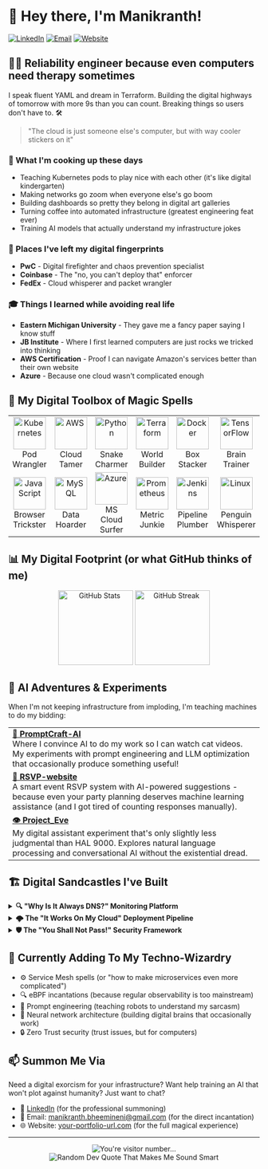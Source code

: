 # 👋 Hey there, I'm Manikranth!

[![LinkedIn](https://img.shields.io/badge/LinkedIn-Let's_Connect!-0077B5?style=for-the-badge&logo=linkedin&logoColor=white)](https://linkedin.com/in/manikranth-bheemineni-49aa6292)
[![Email](https://img.shields.io/badge/Email-Drop_me_a_line-D14836?style=for-the-badge&logo=gmail&logoColor=white)](mailto:manikranth.bheemineni@gmail.com)
[![Website](https://img.shields.io/badge/Portfolio-My_digital_playground-4285F4?style=for-the-badge&logo=google-chrome&logoColor=white)](https://your-portfolio-url.com)

## 🧙‍♂️ Reliability engineer because even computers need therapy sometimes

I speak fluent YAML and dream in Terraform. Building the digital highways of tomorrow with more 9s than you can count. Breaking things so users don't have to. 🛠️

> "The cloud is just someone else's computer, but with way cooler stickers on it"

### 🔮 What I'm cooking up these days
- Teaching Kubernetes pods to play nice with each other (it's like digital kindergarten)
- Making networks go zoom when everyone else's go boom
- Building dashboards so pretty they belong in digital art galleries
- Turning coffee into automated infrastructure (greatest engineering feat ever)
- Training AI models that actually understand my infrastructure jokes

### 💼 Places I've left my digital fingerprints
- **PwC** - Digital firefighter and chaos prevention specialist
- **Coinbase** - The "no, you can't deploy that" enforcer
- **FedEx** - Cloud whisperer and packet wrangler

### 🎓 Things I learned while avoiding real life
- **Eastern Michigan University** - They gave me a fancy paper saying I know stuff
- **JB Institute** - Where I first learned computers are just rocks we tricked into thinking
- **AWS Certification** - Proof I can navigate Amazon's services better than their own website
- **Azure** - Because one cloud wasn't complicated enough

## 🧰 My Digital Toolbox of Magic Spells

<table>
  <tr>
    <td align="center" width="96">
      <img src="https://techstack-generator.vercel.app/kubernetes-icon.svg" alt="Kubernetes" width="65" height="65" />
      <br>Pod Wrangler
    </td>
    <td align="center" width="96">
      <img src="https://techstack-generator.vercel.app/aws-icon.svg" alt="AWS" width="65" height="65" />
      <br>Cloud Tamer
    </td>
    <td align="center" width="96">
      <img src="https://techstack-generator.vercel.app/python-icon.svg" alt="Python" width="65" height="65" />
      <br>Snake Charmer
    </td>
    <td align="center" width="96">
      <img src="https://techstack-generator.vercel.app/terraform-icon.svg" alt="Terraform" width="65" height="65" />
      <br>World Builder
    </td>
    <td align="center" width="96">
      <img src="https://techstack-generator.vercel.app/docker-icon.svg" alt="Docker" width="65" height="65" />
      <br>Box Stacker
    </td>
    <td align="center" width="96">
      <img src="https://cdn.jsdelivr.net/gh/devicons/devicon/icons/tensorflow/tensorflow-original.svg" alt="TensorFlow" width="65" height="65" />
      <br>Brain Trainer
    </td>
  </tr>
  <tr>
    <td align="center" width="96">
      <img src="https://techstack-generator.vercel.app/js-icon.svg" alt="JavaScript" width="65" height="65" />
      <br>Browser Trickster
    </td>
    <td align="center" width="96">
      <img src="https://techstack-generator.vercel.app/mysql-icon.svg" alt="MySQL" width="65" height="65" />
      <br>Data Hoarder
    </td>
    <td align="center" width="96">
      <img src="https://cdn.jsdelivr.net/gh/devicons/devicon/icons/azure/azure-original.svg" alt="Azure" width="65" height="65" />
      <br>MS Cloud Surfer
    </td>
    <td align="center" width="96">
      <img src="https://cdn.jsdelivr.net/gh/devicons/devicon/icons/prometheus/prometheus-original.svg" alt="Prometheus" width="65" height="65" />
      <br>Metric Junkie
    </td>
    <td align="center" width="96">
      <img src="https://cdn.jsdelivr.net/gh/devicons/devicon/icons/jenkins/jenkins-original.svg" alt="Jenkins" width="65" height="65" />
      <br>Pipeline Plumber
    </td>
    <td align="center" width="96">
      <img src="https://cdn.jsdelivr.net/gh/devicons/devicon/icons/linux/linux-original.svg" alt="Linux" width="65" height="65" />
      <br>Penguin Whisperer
    </td>
  </tr>
</table>

## 📊 My Digital Footprint (or what GitHub thinks of me)

<div align="center">
  <img src="https://github-readme-stats.vercel.app/api?username=manikranth&theme=radical&hide_border=false&include_all_commits=true&count_private=true" height="150" alt="GitHub Stats" />
  <img src="https://github-readme-streak-stats.herokuapp.com/?user=manikranth&theme=radical&hide_border=false" height="150" alt="GitHub Streak" />
</div>

## 🤖 AI Adventures & Experiments

When I'm not keeping infrastructure from imploding, I'm teaching machines to do my bidding:

<table>
  <tr>
    <td>
      <a href="https://github.com/Manikranth/PromptCraft-AI">
        <b>🧠 PromptCraft-AI</b>
      </a>
      <br>
      Where I convince AI to do my work so I can watch cat videos. My experiments with prompt engineering and LLM optimization that occasionally produce something useful!
    </td>
  </tr>
  <tr>
    <td>
      <a href="https://github.com/Manikranth/RSVP-website">
        <b>🎉 RSVP-website</b>
      </a>
      <br>
      A smart event RSVP system with AI-powered suggestions - because even your party planning deserves machine learning assistance (and I got tired of counting responses manually).
    </td>
  </tr>
  <tr>
    <td>
      <a href="https://github.com/Manikranth/Project_Eve">
        <b>👁️ Project_Eve</b>
      </a>
      <br>
      My digital assistant experiment that's only slightly less judgmental than HAL 9000. Explores natural language processing and conversational AI without the existential dread.
    </td>
  </tr>
</table>

## 🏗️ Digital Sandcastles I've Built

<details>
  <summary><b>🔍 "Why Is It Always DNS?" Monitoring Platform</b></summary>
  <p>
    <b>The Dream:</b> A system that tells you why everything is broken before your users start tweeting about it.<br>
    <b>Magical Ingredients:</b> Prometheus (for when numbers matter), Grafana (for pretty colors), Loki (for reading logs without crying), Tempo (because tracing is cool now)<br>
    <b>Special Powers:</b> Predicts outages through the mystical art of "pattern recognition," sends alerts that actually make sense, and occasionally makes educated guesses about which config change broke everything this time
  </p>
</details>

<details>
  <summary><b>🌩️ The "It Works On My Cloud" Deployment Pipeline</b></summary>
  <p>
    <b>The Dream:</b> Code travels magically from developer laptops to production without anyone staying up all night.<br>
    <b>Magical Ingredients:</b> ArgoCD (for Kubernetes whispering), Terraform (for infrastructure poetry), GitHub Actions (for automation magic)<br>
    <b>Special Powers:</b> Deploys code while you're at lunch, rolls back changes before anyone notices they were bad, and maintains a perfect audit trail of who to blame when things go sideways
  </p>
</details>

<details>
  <summary><b>🛡️ The "You Shall Not Pass!" Security Framework</b></summary>
  <p>
    <b>The Dream:</b> Making security teams and developers fight less at company happy hours.<br>
    <b>Magical Ingredients:</b> Open Policy Agent (the digital bouncer), Rego (the language only four people understand), Terraform (because rebuilding is easier than fixing)<br>
    <b>Special Powers:</b> Automatically rejects bad security practices, generates compliance reports that make auditors smile, and occasionally predicts security breaches through dark magic and statistical analysis
  </p>
</details>

## 🧠 Currently Adding To My Techno-Wizardry

- ⚙️ Service Mesh spells (or "how to make microservices even more complicated")
- 🔍 eBPF incantations (because regular observability is too mainstream)
- 🤖 Prompt engineering (teaching robots to understand my sarcasm)
- 🧮 Neural network architecture (building digital brains that occasionally work)
- 🔒 Zero Trust security (trust issues, but for computers)

## 📫 Summon Me Via

Need a digital exorcism for your infrastructure? Want help training an AI that won't plot against humanity? Just want to chat?

- 💼 [LinkedIn](https://linkedin.com/in/manikranth-bheemineni-49aa6292) (for the professional summoning)
- 📧 Email: manikranth.bheemineni@gmail.com (for the direct incantation)
- 🌐 Website: [your-portfolio-url.com](https://your-portfolio-url.com) (for the full magical experience)

---

<div align="center">
  <img src="https://komarev.com/ghpvc/?username=manikranth&label=Profile%20visitors&color=ff69b4&style=flat" alt="You're visitor number..." />
</div>

<div align="center">
  <img src="https://quotes-github-readme.vercel.app/api?type=horizontal&theme=radical" alt="Random Dev Quote That Makes Me Sound Smart" />
</div>
